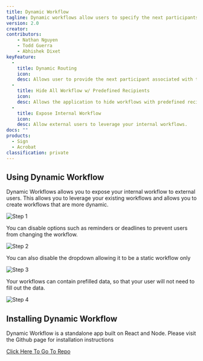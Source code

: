 ```yaml
---
title: Dynamic Workflow
tagline: Dynamic workflows allow users to specify the next participants within an agreement.
version: 2.0
creator: 
contributors: 
    - Nathan Nguyen
    - Todd Guerra
    - Abhishek Dixet
keyFeature:
  - 
    title: Dynamic Routing
    icon: 
    desc: Allows user to provide the next participant associated with the workflow
  - 
    title: Hide All Workflow w/ Predefined Recipients
    icon: 
    desc: Allows the application to hide workflows with predefined recipients.
  - 
    title: Expose Internal Workflow
    icon: 
    desc: Allow external users to leverage your internal workflows.
docs: ""
products: 
  - Sign
  - Acrobat
classification: private
---
```


## Using Dynamic Workflow

Dynamic Workflows allows you to expose your internal workflow to external users. This allows you to leverage your existing workflows and allows you to create workflows that are more dynamic.

![Step 1](./image1.png)

You can disable options such as reminders or deadlines to prevent users from changing the workflow.

![Step 2](./image2.png)

You can also disable the dropdown allowing it to be a static workflow only

![Step 3](./image3.png)

Your workflows can contain prefilled data, so that your user will not need to fill out the data.

![Step 4](./image4.png)

## Installing Dynamic Workflow

Dynamic Workflow is a standalone app built on React and Node. Please visit the Github page for installation instructions

[Click Here To Go To Repo](https://github.com/adobe/dynamic-workflow)